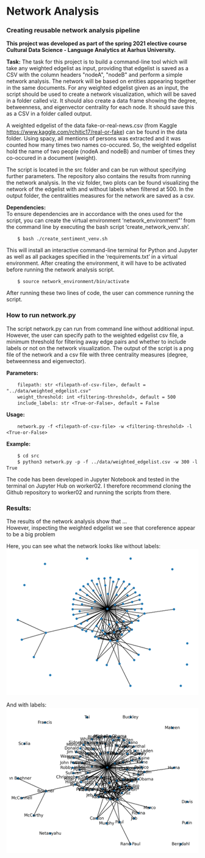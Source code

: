 # Network Analysis
### Creating reusable network analysis pipeline
**This project was developed as part of the spring 2021 elective course Cultural Data Science - Language Analytics at Aarhus University.** <br>

__Task:__ The task for this project is to build a command-line tool which will take any weighted edgelist as input, providing that edgelist is saved 
as a CSV with the column headers "nodeA", "nodeB" and perform a simple network analysis. The network will be based on entities appearing together in 
the same documents. For any weighted edgelist given as an input, the script should be used to create a network visualization, which will be saved in 
a folder called viz. It should also create a data frame showing the degree, betweenness, and eigenvector centrality for each node. It should save this 
as a CSV in a folder called output. <br>

A weighted edgelist of the data fake-or-real-news.csv (from Kaggle https://www.kaggle.com/rchitic17/real-or-fake) can be found in the data folder.
Using spacy, all mentions of persons was extracted and it was counted how many times two names co-occured. 
So, the weighted edgelist hold the name of two people (nodeA and nodeB) and number of times they co-occured in a document (weight).

The script is located in the src folder and can be run without specifying further parameters. 
The repository also contains the results from running the network analysis. 
In the viz folder, two plots can be found visualizing the network of the edgelist with and without labels when filtered at 500. 
In the output folder, the centralities measures for the network are saved as a csv. <br> 

__Dependencies:__ <br>
To ensure dependencies are in accordance with the ones used for the script, you can create the virtual environment ‘network_environment"’ from the command line by executing the bash script ‘create_network_venv.sh’. 
```
    $ bash ./create_sentiment_venv.sh
```
This will install an interactive command-line terminal for Python and Jupyter as well as all packages specified in the ‘requirements.txt’ in a virtual environment. 
After creating the environment, it will have to be activated before running the network analysis script.
```    
    $ source network_environment/bin/activate
```
After running these two lines of code, the user can commence running the script. <br>

### How to run network.py <br>
The script network.py can run from command line without additional input. 
However, the user can specify path to the weighted edgelist csv file, a minimum threshold for filtering away edge pairs and 
whether to include labels or not on the network visualization.
The output of the script is a png file of the network and a csv file with three centrality measures (degree, betweenness and eigenvector).

__Parameters:__ <br>
```
    filepath: str <filepath-of-csv-file>, default = "../data/weighted_edgelist.csv"
    weight_threshold: int <filtering-threshold>, default = 500
    include_labels: str <True-or-False>, default = False

```
    
__Usage:__ <br>
```
    network.py -f <filepath-of-csv-file> -w <filtering-threshold> -l <True-or-False>
```
    
__Example:__ <br>
```
    $ cd src
    $ python3 network.py -p -f ../data/weighted_edgelist.csv -w 300 -l True

```

The code has been developed in Jupyter Notebook and tested in the terminal on Jupyter Hub on worker02. I therefore recommend cloning the Github repository to worker02 and running the scripts from there. 

### Results:
The results of the network analysis show that ... <br>
However, inspecting the weighted edgelist we see that coreference appear to be a big problem <br>

Here, you can see what the network looks like without labels:
![alt text](https://github.com/miemartinez/NetworkAnalysis/blob/main/viz/network.png?raw=true)

And with labels:
![alt text](https://github.com/miemartinez/NetworkAnalysis/blob/main/viz/network_w_labels.png?raw=true)

